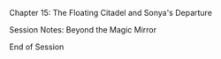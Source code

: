 Chapter 15: The Floating Citadel and Sonya's Departure

 Session Notes: Beyond the Magic Mirror



 End of Session



